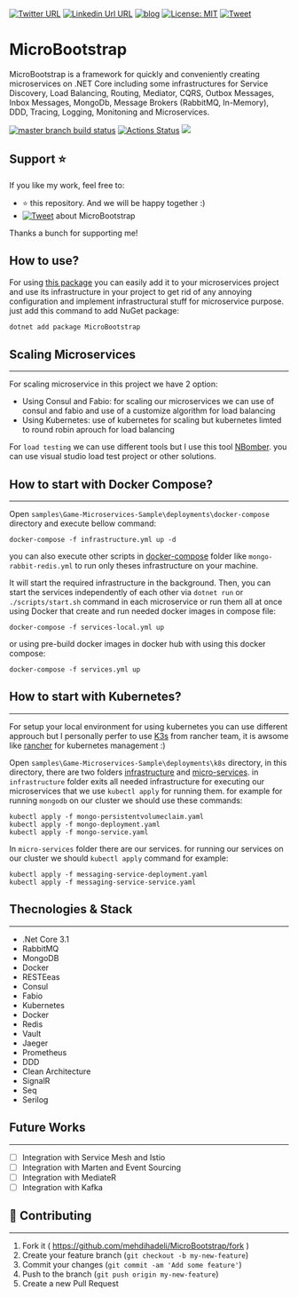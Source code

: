 [![Twitter URL](https://img.shields.io/badge/-@mehdi_hadeli-%231DA1F2?style=flat-square&logo=twitter&logoColor=ffffff)](https://twitter.com/mehdi_hadeli)
[![Linkedin Url URL](https://img.shields.io/badge/-mehdihadeli-blue?style=flat-square&logo=linkedin&logoColor=ffffff)](https://www.linkedin.com/in/mehdihadeli/)
[![blog](https://img.shields.io/badge/blog-dotnetuniversity.com-brightgreen?style=flat-square)](https://dotnetuniversity.com/)
[![License: MIT](https://img.shields.io/badge/License-MIT-brightgreen.svg?style=flat-square)](https://opensource.org/licenses/MIT)
[![Tweet](https://img.shields.io/twitter/url/http/shields.io.svg?style=social)][tweet] 

# MicroBootstrap

MicroBootstrap is a framework for quickly and conveniently creating microservices on .NET Core including some infrastructures for Service Discovery, Load Balancing, Routing, Mediator, CQRS, Outbox Messages, Inbox Messages, MongoDb, Message Brokers (RabbitMQ, In-Memory), DDD, Tracing, Logging, Monitoning and Microservices.

[![master branch build status](https://api.travis-ci.org/mehdihadeli/MicroBootstrap.svg?branch=master)](https://travis-ci.org/mehdihadeli/MicroBootstrap)
[![Actions Status](https://github.com/mehdihadeli/MicroBootstrap/workflows/publish/badge.svg?branch=master)](https://github.com/mehdihadeli/MicroBootstrap/actions)
<a href="https://www.nuget.org/packages/MicroBootstrap/" alt="nuget package"><img src="https://buildstats.info/nuget/Microbootstrap?includePreReleases=true" /></a>

## Support ⭐
If you like my work, feel free to:

- ⭐ this repository. And we will be happy together :)
- [![Tweet](https://img.shields.io/twitter/url/http/shields.io.svg?style=social)][tweet] about MicroBootstrap

Thanks a bunch for supporting me!

[tweet]: https://twitter.com/intent/tweet?url=https://github.com/mehdihadeli/MicroBootstrap&text=MicroBootstrap%20is%20a%20framework%20for%20quickly%20and%20conveniently%20creating%20microservices%20on%20.NET%20Core&hashtags=dotnetcore,dotnet,csharp,microservices,netcore,aspnetcore,ddd,cqrs

## How to use?
For using [this package](https://www.nuget.org/packages/MicroBootstrap/) you can easily add it to your microservices project and use its infrastructure in your project to get rid of any annoying configuration and implement infrastructural stuff for microservice purpose. just add this command to add NuGet package:

``` bash
dotnet add package MicroBootstrap
```

## Scaling Microservices
 ----------------
 For scaling microservice in this project we have 2 option:
 * Using Consul and Fabio: for scaling our microservices we can use of consul and fabio and use of a customize algorithm for load balancing
 * Using Kubernetes: use of kubernetes for scaling but kubernetes limted to round robin aprouch for load balancing      
 
 For `load testing` we can use different tools but I use this tool [NBomber](https://nbomber.com/). you can use visual studio load test project or other solutions.
 
## How to start with Docker Compose?
----------------

Open `samples\Game-Microservices-Sample\deployments\docker-compose` directory and execute bellow command:

```
docker-compose -f infrastructure.yml up -d
```
you can also execute other scripts in [docker-compose](https://github.com/mehdihadeli/MicroBootstrap/tree/master/samples/Game-Microservices-Sample/deployments/docker-compose) folder like `mongo-rabbit-redis.yml` to run only theses infrastructure on your machine.

It will start the required infrastructure in the background. Then, you can start the services independently of each other via `dotnet run` or `./scripts/start.sh` command in each microservice or run them all at once using Docker that create and run needed docker images in compose file:

```
docker-compose -f services-local.yml up
```
or using pre-build docker images in docker hub with using this docker compose:

```
docker-compose -f services.yml up
```

## How to start with Kubernetes?
----------------
For setup your local environment for using kubernetes you can use different approuch but I personally perfer to use [K3s](https://k3s.io/) from rancher team, it is awsome like [rancher](https://rancher.com/) for kubernetes management :)        

Open `samples\Game-Microservices-Sample\deployments\k8s` directory, in this directory, there are two folders [infrastructure](https://github.com/mehdihadeli/MicroBootstrap/tree/master/samples/Game-Microservices-Sample/deployments/k8s/infrastructure) and [micro-services](https://github.com/mehdihadeli/MicroBootstrap/tree/master/samples/Game-Microservices-Sample/deployments/k8s/micro-services). in `infrastructure` folder exits all needed infrastructure for executing our microservices that we use `kubectl apply` for running them. for example for running `mongodb` on our cluster we should use these commands:

```
kubectl apply -f mongo-persistentvolumeclaim.yaml
kubectl apply -f mongo-deployment.yaml
kubectl apply -f mongo-service.yaml
```
In `micro-services` folder there are our services. for running our services on our cluster we should `kubectl apply` command for example:

```
kubectl apply -f messaging-service-deployment.yaml
kubectl apply -f messaging-service-service.yaml
```

## Thecnologies & Stack
----------------
* .Net Core 3.1
* RabbitMQ
* MongoDB
* Docker
* RESTEeas
* Consul
* Fabio
* Kubernetes
* Docker
* Redis
* Vault
* Jaeger
* Prometheus
* DDD
* Clean Architecture
* SignalR
* Seq
* Serilog

## Future Works
----------------
-  [ ] Integration with Service Mesh and Istio
-  [ ] Integration with Marten and Event Sourcing
-  [ ] Integration with MediateR
-  [ ] Integration with Kafka

## 🤝 Contributing
----------------
1. Fork it ( https://github.com/mehdihadeli/MicroBootstrap/fork )
2. Create your feature branch (`git checkout -b my-new-feature`)
3. Commit your changes (`git commit -am 'Add some feature'`)
4. Push to the branch (`git push origin my-new-feature`)
5. Create a new Pull Request 
